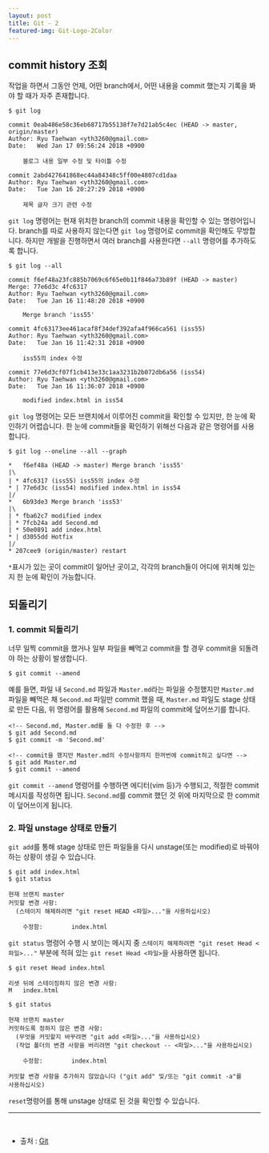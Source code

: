 ```yaml
---
layout: post
title: Git - 2
featured-img: Git-Logo-2Color
---
```



## commit history 조회
작업을 하면서 그동안 언제, 어떤 branch에서, 어떤 내용을 commit 했는지 기록을 봐야 할 때가 자주 존재합니다.

```
$ git log
```

```
commit 0eab486e58c36eb68717b55138f7e7d21ab5c4ec (HEAD -> master, origin/master)
Author: Ryu Taehwan <yth3260@gmail.com>
Date:   Wed Jan 17 09:56:24 2018 +0900

    블로그 내용 일부 수정 및 타이틀 수정

commit 2abd427641868ec44a84348c5ff00e4807cd1daa
Author: Ryu Taehwan <yth3260@gmail.com>
Date:   Tue Jan 16 20:27:29 2018 +0900

    제목 글자 크기 관련 수정  
```

`git log` 명령어는 현재 위치한 branch의 commit 내용을 확인할 수 있는 명령어입니다. branch를 따로 사용하지 않는다면 `git log` 명령어로 commit을 확인해도 무방합니다. 하지만 개발을 진행하면서 여러 branch를 사용한다면 `--all` 명령어를 추가하도록 합니다.

```
$ git log --all
```

```
commit f6ef48a23fc885b7069c6f65e0b11f846a73b89f (HEAD -> master)
Merge: 77e6d3c 4fc6317
Author: Ryu Taehwan <yth3260@gmail.com>
Date:   Tue Jan 16 11:48:20 2018 +0900

    Merge branch 'iss55'

commit 4fc63173ee461acaf8f34def392afa4f966ca561 (iss55)
Author: Ryu Taehwan <yth3260@gmail.com>
Date:   Tue Jan 16 11:42:31 2018 +0900

    iss55의 index 수정

commit 77e6d3cf07f1cb413e33c1aa3231b2b072db6a56 (iss54)
Author: Ryu Taehwan <yth3260@gmail.com>
Date:   Tue Jan 16 11:36:07 2018 +0900

    modified index.html in iss54

```
`git log` 명령어는 모든 브랜치에서 이루어진 commit을 확인할 수 있지만, 한 눈에 확인하기 어렵습니다. 한 눈에 commit들을 확인하기 위해선 다음과 같은 명령어를 사용합니다.
```
$ git log --oneline --all --graph
```
```
*   f6ef48a (HEAD -> master) Merge branch 'iss55'
|\  
| * 4fc6317 (iss55) iss55의 index 수정
* | 77e6d3c (iss54) modified index.html in iss54
|/  
*   6b93de3 Merge branch 'iss53'
|\  
| * fba62c7 modified index
| * 7fcb24a add Second.md
| * 50e0891 add index.html
* | d3055dd Hotfix
|/  
* 207cee9 (origin/master) restart

```
`*`표시가 있는 곳이 commit이 일어난 곳이고, 각각의 branch들이 어디에 위치해 있는지 한 눈에 확인이 가능합니다.

## 되돌리기

### 1. commit 되돌리기

너무 일찍 commit을 했거나 일부 파일을 빼먹고 commit을 할 경우 commit을 되돌려야 하는 상황이 발생합니다.
```
$ git commit --amend
```
예를 들면, 파일 내 `Second.md` 파일과 `Master.md`라는 파일을 수정했지만 `Master.md` 파일을 빼먹은 채 `Second.md` 파일만 commit 했을 때, `Master.md` 파일도 stage 상태로 만든 다음, 위 명령어를 활용해 `Second.md` 파일의 commit에 덮어쓰기를 합니다.
```
<!-- Second.md, Master.md를 둘 다 수정한 후 -->
$ git add Second.md
$ git commit -m 'Second.md'

<!-- commit을 했지만 Master.md의 수정사항까지 한꺼번에 commit하고 싶다면 -->
$ git add Master.md
$ git commit --amend
```
`git commit --amend` 명령어를 수행하면 에디터(vim 등)가 수행되고, 적절한 commit 메시지를 작성하면 됩니다. `Second.md`를 commit 했던 것 위에 마지막으로 한 commit이 덮어쓰이게 됩니다.

### 2. 파일 unstage 상태로 만들기
`git add`를 통해 stage 상태로 만든 파일들을 다시 unstage(또는 modified)로 바꿔야하는 상황이 생길 수 있습니다.
```
$ git add index.html
$ git status

현재 브랜치 master
커밋할 변경 사항:
  (스테이지 해제하려면 "git reset HEAD <파일>..."을 사용하십시오)

	수정함:        index.html

```
`git status` 명령어 수행 시 보이는 메시지 중 `스테이지 해제하려면 "git reset Head <파일>..."` 부분에 적혀 있는 `git reset Head <파일>`을 사용하면 됩니다.
```
$ git reset Head index.html

리셋 뒤에 스테이징하지 않은 변경 사항:
M	index.html

$ git status

현재 브랜치 master
커밋하도록 정하지 않은 변경 사항:
  (무엇을 커밋할지 바꾸려면 "git add <파일>..."을 사용하십시오)
  (작업 폴더의 변경 사항을 버리려면 "git checkout -- <파일>..."을 사용하십시오)

	수정함:        index.html

커밋할 변경 사항을 추가하지 않았습니다 ("git add" 및/또는 "git commit -a"를
사용하십시오)

```
`reset`명령어를 통해 unstage 상태로 된 것을 확인할 수 있습니다.

---
<br>

* 출처 : [Git](https://git-scm.com/book/ko/v2)
